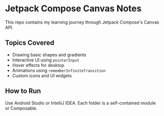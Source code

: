 # Jetpack Compose Canvas Notes

This repo contains my learning journey through Jetpack Compose's Canvas API.

## Topics Covered
- Drawing basic shapes and gradients
- Interactive UI using `pointerInput`
- Hover effects for desktop
- Animations using `rememberInfiniteTransition`
- Custom icons and UI widgets

## How to Run
Use Android Studio or IntelliJ IDEA. Each folder is a self-contained module or Composable.
